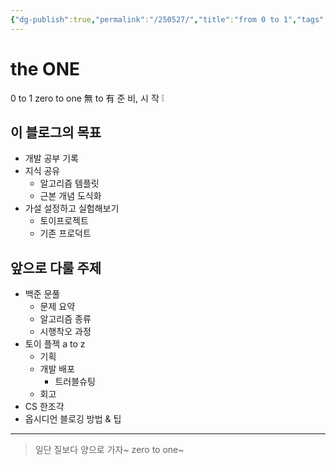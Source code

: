 ```yaml
---
{"dg-publish":true,"permalink":"/250527/","title":"from 0 to 1","tags":["소개"],"noteIcon":"3","created":"2025-05-27T14:02:21.997+09:00","updated":"2025-05-30T20:28:39.362+09:00"}
---
```


# the ONE
0 to 1
zero to one
無 to 有
준 비, 시 작 ❕

## 이 블로그의 목표

- 개발 공부 기록
- 지식 공유
	- 알고리즘 템플릿
	- 근본 개념 도식화
- 가설 설정하고 실험해보기
	- 토이프로젝트
	- 기존 프로덕트

## 앞으로 다룰 주제

- 백준 문풀
	- 문제 요약
	- 알고리즘 종류
	- 시행착오 과정
- 토이 플젝 a to z
	- 기획
	- 개발 배포
		- 트러블슈팅
	- 회고
- CS 한조각
- 옵시디언 블로깅 방법 & 팁

---

> 일단 질보다 양으로 가자~ zero to one~
